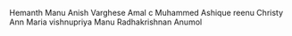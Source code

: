 
Hemanth
Manu
Anish Varghese
Amal c
Muhammed Ashique
reenu
Christy
Ann Maria
vishnupriya
Manu Radhakrishnan
Anumol

